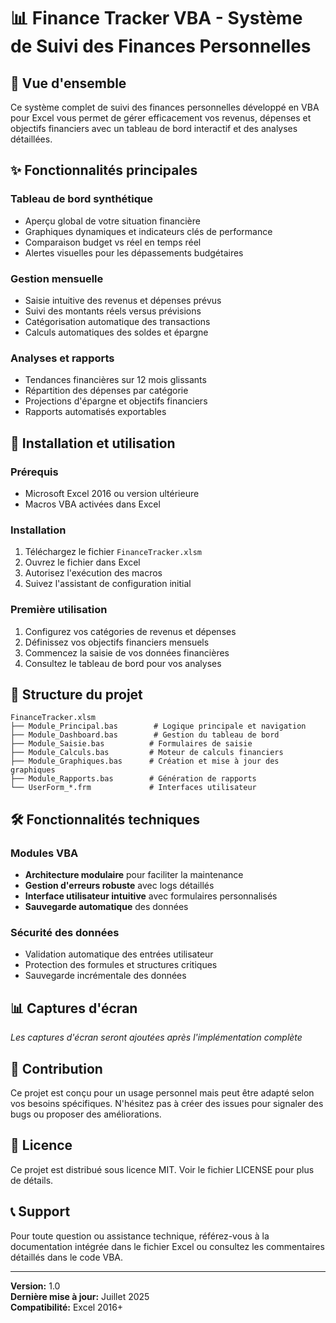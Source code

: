 # 📊 Finance Tracker VBA - Système de Suivi des Finances Personnelles

## 🎯 Vue d'ensemble

Ce système complet de suivi des finances personnelles développé en VBA pour Excel vous permet de gérer efficacement vos revenus, dépenses et objectifs financiers avec un tableau de bord interactif et des analyses détaillées.

## ✨ Fonctionnalités principales

### Tableau de bord synthétique
- Aperçu global de votre situation financière
- Graphiques dynamiques et indicateurs clés de performance
- Comparaison budget vs réel en temps réel
- Alertes visuelles pour les dépassements budgétaires

### Gestion mensuelle
- Saisie intuitive des revenus et dépenses prévus
- Suivi des montants réels versus prévisions
- Catégorisation automatique des transactions
- Calculs automatiques des soldes et épargne

### Analyses et rapports
- Tendances financières sur 12 mois glissants
- Répartition des dépenses par catégorie
- Projections d'épargne et objectifs financiers
- Rapports automatisés exportables

## 🚀 Installation et utilisation

### Prérequis
- Microsoft Excel 2016 ou version ultérieure
- Macros VBA activées dans Excel

### Installation
1. Téléchargez le fichier `FinanceTracker.xlsm`
2. Ouvrez le fichier dans Excel
3. Autorisez l'exécution des macros
4. Suivez l'assistant de configuration initial

### Première utilisation
1. Configurez vos catégories de revenus et dépenses
2. Définissez vos objectifs financiers mensuels
3. Commencez la saisie de vos données financières
4. Consultez le tableau de bord pour vos analyses

## 📁 Structure du projet

```
FinanceTracker.xlsm
├── Module_Principal.bas        # Logique principale et navigation
├── Module_Dashboard.bas        # Gestion du tableau de bord
├── Module_Saisie.bas          # Formulaires de saisie
├── Module_Calculs.bas         # Moteur de calculs financiers
├── Module_Graphiques.bas      # Création et mise à jour des graphiques
├── Module_Rapports.bas        # Génération de rapports
└── UserForm_*.frm             # Interfaces utilisateur
```

## 🛠️ Fonctionnalités techniques

### Modules VBA
- **Architecture modulaire** pour faciliter la maintenance
- **Gestion d'erreurs robuste** avec logs détaillés
- **Interface utilisateur intuitive** avec formulaires personnalisés
- **Sauvegarde automatique** des données

### Sécurité des données
- Validation automatique des entrées utilisateur
- Protection des formules et structures critiques
- Sauvegarde incrémentale des données

## 📊 Captures d'écran

*Les captures d'écran seront ajoutées après l'implémentation complète*

## 🤝 Contribution

Ce projet est conçu pour un usage personnel mais peut être adapté selon vos besoins spécifiques. N'hésitez pas à créer des issues pour signaler des bugs ou proposer des améliorations.

## 📝 Licence

Ce projet est distribué sous licence MIT. Voir le fichier LICENSE pour plus de détails.

## 📞 Support

Pour toute question ou assistance technique, référez-vous à la documentation intégrée dans le fichier Excel ou consultez les commentaires détaillés dans le code VBA.

---

**Version:** 1.0  
**Dernière mise à jour:** Juillet 2025  
**Compatibilité:** Excel 2016+
